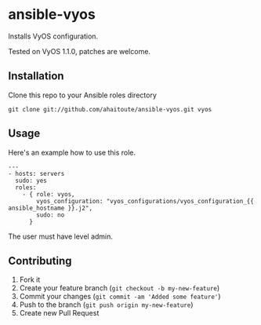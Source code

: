 ansible-vyos
=============

Installs VyOS configuration.

Tested on VyOS 1.1.0, patches are welcome.

## Installation

Clone this repo to your Ansible roles directory

    git clone git://github.com/ahaitoute/ansible-vyos.git vyos

## Usage

Here's an example how to use this role.

    ---
    - hosts: servers
      sudo: yes
      roles:
        - { role: vyos,
            vyos_configuration: "vyos_configurations/vyos_configuration_{{ ansible_hostname }}.j2",
            sudo: no
          }

The user must have level admin.

## Contributing

1. Fork it
2. Create your feature branch (`git checkout -b my-new-feature`)
3. Commit your changes (`git commit -am 'Added some feature'`)
4. Push to the branch (`git push origin my-new-feature`)
5. Create new Pull Request
